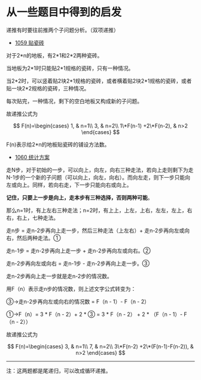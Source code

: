 # 从一些题目中得到的启发

递推有时要往前推两个子问题分析。（双项递推）

- [1059 贴瓷砖](http://codeup.cn/problem.php?id=1059)

对于2\*n的地板，有2\*1和2*2两种瓷砖。

当地板为2\*1时只能贴2\*1规格的瓷砖，只有一种情况。

当2\*2时，可以竖着贴2块2\*1规格的瓷砖，或者横着贴2块2\*1规格的瓷砖，或者贴一块2\*2规格的瓷砖，三种情况。

每次贴完，一种情况，剩下的空白地板又构成新的子问题。

故递推公式为

$$ F(n)=\begin{cases} 
		1, & n=1\\ 
		3, & n=2\\
		1\*F(n-1) +2\*F(n-2), & n>2
	\end{cases} $$

F(n)表示给2\*n的地板贴瓷砖的铺设方法数。

* [1060 统计方案](http://codeup.cn/problem.php?id=1060)

走N步，对于初始的一步，可以向上，向左，向右三种走法，若向上走则剩下为走N-1步的一个新的子问题（可以向上，向左，向右）。而向左走，则下一步只能向左或向上。同样，若向右走，下一步只能向右或向上。

**记住，只要上一步是向上，走本步有三种选择，否则两种可能**。

那么n=1时，有上左右三种走法；n=2时，有上上，上左，上右，左左，左上，右右，右上，七种走法。

走n步 = 走n-2步再向上走一步，然后三种走法（上左右）+ 走n-2步再向左或向右，然后两种走法。①

走n-1步 = 走n-2步再向上走一步 + 走n-2步再向左或向右。②

走n-2步再向左或向右 = 走n-1步 - 走n-2步再向上走一步。③

走n-2步再向上走一步就是走n-2步的情况数。

用F（n）表示走n步的情况数，则上述文字公式转变为：

③→走n-2步再向左或向右的情况数 = F（n - 1）- F（n - 2）

①→F（n）= 3 * F（n - 2）+ 2 * ③ = 3 * F（n - 2） + 2 * （F（n - 1）- F（n - 2））

故递推公式为

$$ F(n)=\begin{cases} 
		3, & n=1\\ 
		7, & n=2\\
		3\*F(n-2) +2\*(F(n-1)-F(n-2)), & n>2
	\end{cases} $$

---

注：这两题都是尾递归，可以改成循环递推。